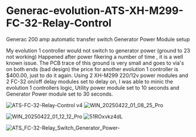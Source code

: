 # Generac-evolution-ATS-XH-M299-FC-32-Relay-Control
Generac 200 amp automatic transfer switch Generator Power Module setup

My evolution 1 controller would not switch to generator power (ground to 23 not working) Happened after power fikering a number of time , it is a well known issue.
The PCB trace of this ground is very small and goes to via's on both ends (bad design) the price for another evolution 1 controller is $400.00, just to do it again.
Using 2 XH-M299 220/12v power modules and 2 FC-32 on/off delay modules set to delay on, I was able to minic the evolution 1 controllers logic, Utility power module set to 10 seconds and Generator Power module set to 30 seconds.

![ATS-FC-32-Relay-Control v4](https://github.com/user-attachments/assets/3abfb17b-9f8a-4026-a115-d1582021d6ec)  ![WIN_20250422_01_08_25_Pro](https://github.com/user-attachments/assets/f4843c94-8e83-4bcd-9d7e-20678488cd64)

![WIN_20250422_01_12_12_Pro](https://github.com/user-attachments/assets/369115ee-e11c-4fcf-a166-cb95296c19f2)   ![51ROxvkz4dL](https://github.com/user-attachments/assets/3d673952-681c-48be-8f90-f028855c78bf)


![ATS_FC-32-Relay_Switch_Generator_Power-](https://github.com/user-attachments/assets/4a1990c6-3be6-4f06-b012-506aee4612ab)





